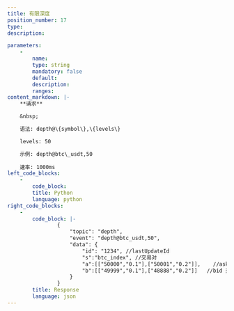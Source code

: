 ```yaml
---
title: 有限深度
position_number: 17
type:
description: 

parameters:
    -
        name:
        type: string
        mandatory: false
        default:
        description:
        ranges:
content_markdown: |-
    **请求**

    &nbsp;

    语法: depth@\{symbol\},\{levels\}

    levels: 50

    示例: depth@btc\_usdt,50
    
    速率: 1000ms
left_code_blocks:
    -
        code_block:
        title: Python
        language: python
right_code_blocks:
    -
        code_block: |-
                {
                    "topic": "depth", 
                    "event": "depth@btc_usdt,50", 
                    "data": {
                        "id": "1234", //lastUpdateId
                        "s":"btc_index", //交易对
                        "a":[["50000","0.1"],["50001","0.2"]],    //ask 卖单队列， [价格，数量]
                        "b":[["49999","0.1"],["48888","0.2"]]   //bid 买单队列
                    }
                }
        title: Response
        language: json
---
```

